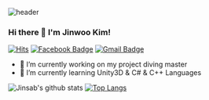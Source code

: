 ![header](https://capsule-render.vercel.app/api?type=wave&color=auto&height=300&section=header&text=Hi%20there!&fontSize=90)

### Hi there 👋 I'm Jinwoo Kim!

[![Hits](https://hits.seeyoufarm.com/api/count/incr/badge.svg?url=https%3A%2F%2Fgithub.com%2FJinsab%2Fhit-counter&count_bg=%2379C83D&title_bg=%23555555&icon=&icon_color=%23E7E7E7&title=hits&edge_flat=false)](https://hits.seeyoufarm.com)
[![Facebook Badge](https://img.shields.io/badge/facebook-1877f2?style=flat-square&logo=facebook&logoColor=white&link=https://www.facebook.com/kimjinou/)](https://www.facebook.com/kimjinou/)
[![Gmail Badge](https://img.shields.io/badge/Gmail-D14836?style=flat-square&logo=Gmail&logoColor=white&link=mailto:b01077016039@gmail.com)](mailto:b01077016039@gmail.com)

<!--
**Jinsab/Jinsab** is a ✨ _special_ ✨ repository because its `README.md` (this file) appears on your GitHub profile.

Here are some ideas to get you started:

- 🔭 I’m currently working on ...
- 🌱 I’m currently learning ...
- 👯 I’m looking to collaborate on ...
- 🤔 I’m looking for help with ...
- 💬 Ask me about ...
- 📫 How to reach me: ...
- 😄 Pronouns: ...
- ⚡ Fun fact: ...
-->

- 🔭 I’m currently working on my project diving master
- 🌱 I’m currently learning Unity3D & C# & C++
Languages


![Jinsab's github stats](https://github-readme-stats.vercel.app/api?username=Jinsab&show_icons=true&theme=default)
[![Top Langs](https://github-readme-stats.vercel.app/api/top-langs/?username=Jinsab&layout=compact)](https://github.com/Jinsab/github-readme-stats)
